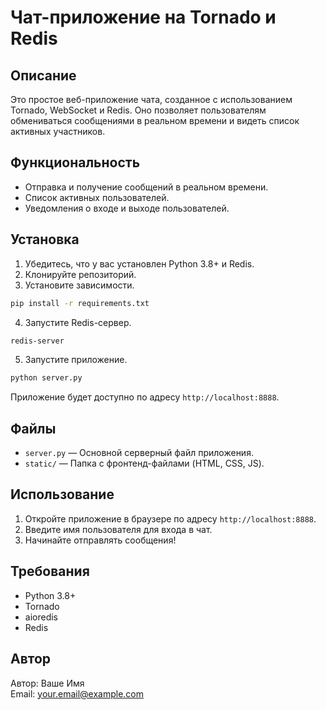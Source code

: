 
# Чат-приложение на Tornado и Redis

## Описание

Это простое веб-приложение чата, созданное с использованием Tornado, WebSocket и Redis. Оно позволяет пользователям обмениваться сообщениями в реальном времени и видеть список активных участников.

## Функциональность

- Отправка и получение сообщений в реальном времени.
- Список активных пользователей.
- Уведомления о входе и выходе пользователей.

## Установка

1. Убедитесь, что у вас установлен Python 3.8+ и Redis.
2. Клонируйте репозиторий.
3. Установите зависимости.

```bash
pip install -r requirements.txt
```

4. Запустите Redis-сервер.

```bash
redis-server
```

5. Запустите приложение.

```bash
python server.py
```

Приложение будет доступно по адресу `http://localhost:8888`.

## Файлы

- `server.py` — Основной серверный файл приложения.
- `static/` — Папка с фронтенд-файлами (HTML, CSS, JS).

## Использование

1. Откройте приложение в браузере по адресу `http://localhost:8888`.
2. Введите имя пользователя для входа в чат.
3. Начинайте отправлять сообщения!

## Требования

- Python 3.8+
- Tornado
- aioredis
- Redis

## Автор

Автор: Ваше Имя  
Email: your.email@example.com  


